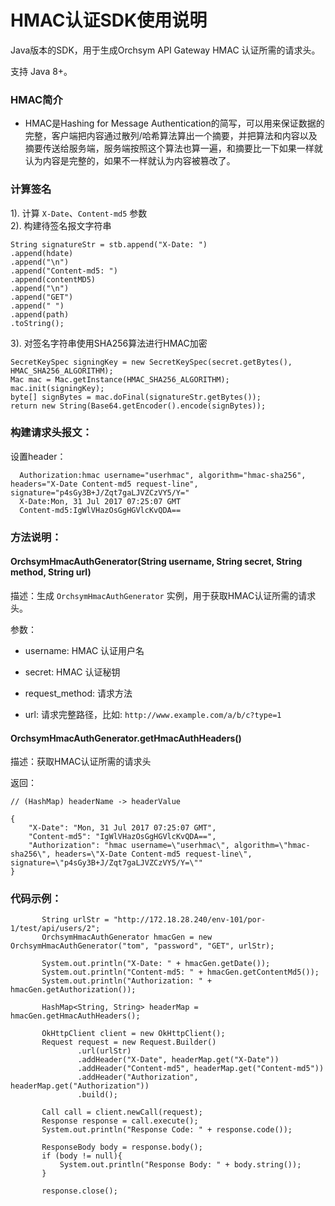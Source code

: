 # HMAC认证SDK使用说明

Java版本的SDK，用于生成Orchsym API Gateway HMAC 认证所需的请求头。

支持 Java 8+。



### HMAC简介

* HMAC是Hashing for Message Authentication的简写，可以用来保证数据的完整，客户端把内容通过散列/哈希算法算出一个摘要，并把算法和内容以及摘要传送给服务端，服务端按照这个算法也算一遍，和摘要比一下如果一样就认为内容是完整的，如果不一样就认为内容被篡改了。

### 计算签名

1). 计算 `X-Date`、`Content-md5` 参数  
2). 构建待签名报文字符串

```
String signatureStr = stb.append("X-Date: ")
.append(hdate)
.append("\n")
.append("Content-md5: ")
.append(contentMD5)
.append("\n")
.append("GET")
.append(" ")
.append(path)
.toString();
```


3). 对签名字符串使用SHA256算法进行HMAC加密

```
SecretKeySpec signingKey = new SecretKeySpec(secret.getBytes(), HMAC_SHA256_ALGORITHM);
Mac mac = Mac.getInstance(HMAC_SHA256_ALGORITHM);
mac.init(signingKey);
byte[] signBytes = mac.doFinal(signatureStr.getBytes());
return new String(Base64.getEncoder().encode(signBytes));
```

### 

### 构建请求头报文：

设置header：  

```
  Authorization:hmac username="userhmac", algorithm="hmac-sha256", headers="X-Date Content-md5 request-line", signature="p4sGy3B+J/Zqt7gaLJVZCzVY5/Y="
  X-Date:Mon, 31 Jul 2017 07:25:07 GMT
  Content-md5:IgWlVHazOsGgHGVlcKvQDA==
```

### 方法说明：

#### OrchsymHmacAuthGenerator(String username, String secret, String method, String url)

描述：生成 `OrchsymHmacAuthGenerator` 实例，用于获取HMAC认证所需的请求头。

参数：

- username: HMAC 认证用户名

- secret: HMAC 认证秘钥

- request_method: 请求方法

- url: 请求完整路径，比如: `http://www.example.com/a/b/c?type=1`



#### OrchsymHmacAuthGenerator.getHmacAuthHeaders()

描述：获取HMAC认证所需的请求头

返回：

```
// (HashMap) headerName -> headerValue

{
    "X-Date": "Mon, 31 Jul 2017 07:25:07 GMT",
    "Content-md5": "IgWlVHazOsGgHGVlcKvQDA==",
    "Authorization": "hmac username=\"userhmac\", algorithm=\"hmac-sha256\", headers=\"X-Date Content-md5 request-line\", signature=\"p4sGy3B+J/Zqt7gaLJVZCzVY5/Y=\""
}
```



### 代码示例：

```
       String urlStr = "http://172.18.28.240/env-101/por-1/test/api/users/2";
       OrchsymHmacAuthGenerator hmacGen = new OrchsymHmacAuthGenerator("tom", "password", "GET", urlStr);

       System.out.println("X-Date: " + hmacGen.getDate());
       System.out.println("Content-md5: " + hmacGen.getContentMd5());
       System.out.println("Authorization: " + hmacGen.getAuthorization());

       HashMap<String, String> headerMap = hmacGen.getHmacAuthHeaders();

       OkHttpClient client = new OkHttpClient();
       Request request = new Request.Builder()
               .url(urlStr)
               .addHeader("X-Date", headerMap.get("X-Date"))
               .addHeader("Content-md5", headerMap.get("Content-md5"))
               .addHeader("Authorization", headerMap.get("Authorization"))
               .build();

       Call call = client.newCall(request);
       Response response = call.execute();
       System.out.println("Response Code: " + response.code());

       ResponseBody body = response.body();
       if (body != null){
           System.out.println("Response Body: " + body.string());
       }

       response.close();
```



